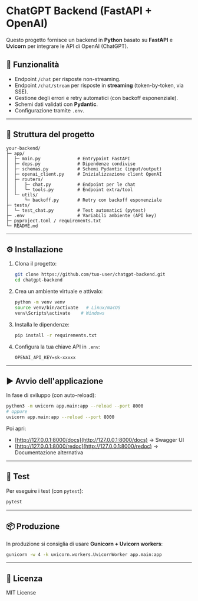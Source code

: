 # ChatGPT Backend (FastAPI + OpenAI)

Questo progetto fornisce un backend in **Python** basato su **FastAPI** e **Uvicorn** per integrare le API di OpenAI (ChatGPT).

## 🚀 Funzionalità

- Endpoint `/chat` per risposte non-streaming.
- Endpoint `/chat/stream` per risposte in **streaming** (token-by-token, via SSE).
- Gestione degli errori e retry automatici (con backoff esponenziale).
- Schemi dati validati con **Pydantic**.
- Configurazione tramite `.env`.

---

## 📂 Struttura del progetto

```
your-backend/
├─ app/
│  ├─ main.py              # Entrypoint FastAPI
│  ├─ deps.py              # Dipendenze condivise
│  ├─ schemas.py           # Schemi Pydantic (input/output)
│  ├─ openai_client.py     # Inizializzazione client OpenAI
│  ├─ routers/
│  │   ├─ chat.py          # Endpoint per le chat
│  │   └─ tools.py         # Endpoint extra/tool
│  └─ utils/
│      └─ backoff.py       # Retry con backoff esponenziale
├─ tests/
│  └─ test_chat.py         # Test automatici (pytest)
├─ .env                    # Variabili ambiente (API key)
├─ pyproject.toml / requirements.txt
└─ README.md
```

---

## ⚙️ Installazione

1. Clona il progetto:

   ```bash
   git clone https://github.com/tuo-user/chatgpt-backend.git
   cd chatgpt-backend
   ```

2. Crea un ambiente virtuale e attivalo:

   ```bash
   python -m venv venv
   source venv/bin/activate   # Linux/macOS
   venv\Scripts\activate    # Windows
   ```

3. Installa le dipendenze:

   ```bash
   pip install -r requirements.txt
   ```

4. Configura la tua chiave API in `.env`:
   ```env
   OPENAI_API_KEY=sk-xxxxx
   ```

---

## ▶️ Avvio dell'applicazione

In fase di sviluppo (con auto-reload):

```bash
python3 -m uvicorn app.main:app --reload --port 8000
# oppure
uvicorn app.main:app --reload --port 8000
```

Poi apri:

- [http://127.0.0.1:8000/docs](http://127.0.0.1:8000/docs) → Swagger UI
- [http://127.0.0.1:8000/redoc](http://127.0.0.1:8000/redoc) → Documentazione alternativa

---

## 🧪 Test

Per eseguire i test (con `pytest`):

```bash
pytest
```

---

## 📦 Produzione

In produzione si consiglia di usare **Gunicorn + Uvicorn workers**:

```bash
gunicorn -w 4 -k uvicorn.workers.UvicornWorker app.main:app
```

---

## 📜 Licenza

MIT License
